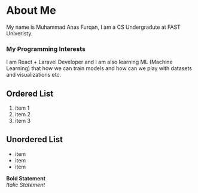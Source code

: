 # About Me
My name is Muhammad Anas Furqan, I am a CS Undergradute at FAST Univeristy.
### My Programming Interests
I am React + Laravel Developer and I am also learning ML (Machine Learning) that how we can train models and how can we play with datasets and visualizations etc.

## Ordered List
1. item 1
2. item 2
3. item 3

## Unordered List
- item
- item
- item

**Bold Statement** \
_Italic Statement_
